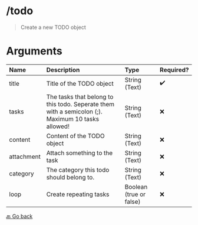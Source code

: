 # /todo
> Create a new TODO object 

# Arguments
| Name | Description | Type | Required? | 
| :-- | :-- | :-- | :-- | 
| title | Title of the TODO object | String (Text) | ✔️ 
| tasks | The tasks that belong to this todo. Seperate them with a semicolon (;). Maximum 10 tasks allowed! | String (Text) | ❌ 
| content | Content of the TODO object | String (Text) | ❌ 
| attachment | Attach something to the task | String (Text) | ❌ 
| category | The category this todo should belong to. | String (Text) | ❌ 
| loop | Create repeating tasks | Boolean (true or false) | ❌ 



 [🔙 Go back](../README.md)